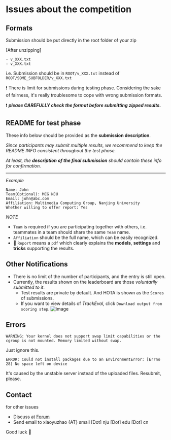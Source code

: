 # Issues about the competition 

## Formats

Submission should be put directly in the root folder of your zip

[After unzipping]

```text
- v_XXX.txt
- v_XXX.txt
```

i.e. Submission should be in `ROOT/v_XXX.txt` instead of `ROOT/SOME_SUBFOLDER/v_XXX.txt`

:exclamation: There is limit for submissions during testing phase. Considering the sake of fairness, it's really troublesome to cope with wrong submission formats.

:exclamation: ***please CAREFULLY check the format before submitting zipped results.***

## README for test phase

These info below should be provided as the **submission description**.

*Since participants may submit multiple results, we recommend to keep the README INFO consistent throughout the test phase.*

*At least, the **description of the final submission** should contain these info for confirmation.*

----

*Example*


```text
Name: John 
Team(Optional): MCG NJU
Email: john@abc.com
Affiliation: Multimedia Computing Group, Nanjing University
Whether willing to offer report: Yes
```

*NOTE*

- `Team` is required if you are participating together with others, i.e. teammates in a team should share the same `Team` name.
- `Affiliation` should be the full name, which can be easily recognized.
- 📃 `Report` means a `pdf` which clearly explains the **models**, **settings** and **tricks** supporting the results. 


## Other Notifications


- There is no limit of the number of participants, and the entry is still open.
- Currently, the results shown on the leaderboard are those *voluntarily submitted to it*. 
  - Test results are private by default. And  HOTA is shown as the `Scores` of submissions.
  - If you want to view details of *TrackEval*, click `Download output from scoring step`.
    ![image](https://user-images.githubusercontent.com/49837632/185593382-accf96ec-067e-4e48-98ff-e0e54e1bd7bc.png)

## Errors

```text
WARNING: Your kernel does not support swap limit capabilities or the cgroup is not mounted. Memory limited without swap.
```

Just ignore this. 


```text
ERROR: Could not install packages due to an EnvironmentError: [Errno 28] No space left on device
```

It's caused by the unstable server instead of the uploaded files. Resubmit, please.

## Contact

for other issues

- Discuss at [Forum](https://codalab.lisn.upsaclay.fr/forums/4433/)
- Send email to xiaoyuzhao {AT} smail [Dot] nju [Dot] edu [Dot] cn

Good luck :tada:
